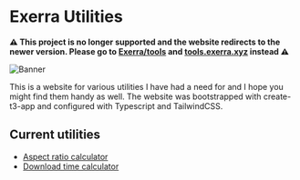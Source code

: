 # Exerra Utilities

**⚠️ This project is no longer supported and the website redirects to the newer version. Please go to [Exerra/tools](https://github.com/Exerra/tools) and [tools.exerra.xyz](https://tools.exerra.xyz) instead ⚠️**

![Banner](https://cdn.exerra.xyz/webp/mockups/exerra-utilities.webp)

This is a website for various utilities I have had a need for and I hope you might find them handy as well. The website was bootstrapped with create-t3-app and configured with Typescript and TailwindCSS. 

## Current utilities
* [Aspect ratio calculator](https://utilities.exerra.xyz/utility/aspect-ratio-calculator)
* [Download time calculator](https://utilities.exerra.xyz/utility/download-time-calculator)
